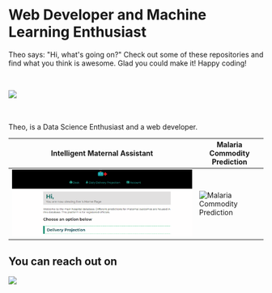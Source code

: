 # Web Developer and Machine Learning Enthusiast

<!--![Tiprock network](https://github.com/tiprock-network/tiprock-network/blob/main/codecycle.png?raw=true)-->
<p>Theo says: "Hi, what's going on?" Check out some of these repositories and find what you think is awesome. Glad you could make it! Happy coding!</p>
<img src="https://komarev.com/ghpvc/?username=your-github-username&style=flat-square&color=blue" alt=""/>
<br>

![](https://raw.githubusercontent.com/Tarikul-Islam-Anik/Animated-Fluent-Emojis/master/Emojis/Objects/Bed.png)

<br>

Theo, is a Data Science Enthusiast and a web developer. 



| Intelligent Maternal Assistant            | Malaria Commodity Prediction          |
| ----------------------------------------- | ------------------------------------- |
| ![Intelligent Maternal Assistant](https://github.com/tiprock-network/Intelligent-Antenatal-Care-Assistant-/blob/master/deliverysystem2.gif?raw=true) | ![Malaria Commodity Prediction](https://github.com/HealthIT-Kabarak/Malaria-Commodities-Demand-Prediction-Model/blob/files/Pictures/MalariaCommodities-min.gif?raw=true) |

## You can reach out on
![](https://img.shields.io/badge/Twitter-1DA1F2?style=for-the-badge&logo=twitter&logoColor=white)
